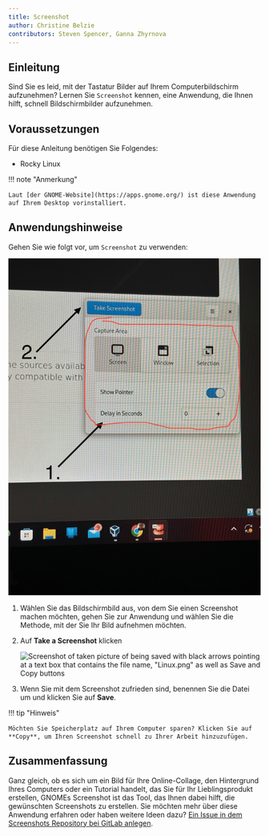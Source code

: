 ```yaml
---
title: Screenshot
author: Christine Belzie
contributors: Steven Spencer, Ganna Zhyrnova
---
```


## Einleitung

Sind Sie es leid, mit der Tastatur Bilder auf Ihrem Computerbildschirm aufzunehmen? Lernen Sie `Screenshot` kennen, eine Anwendung, die Ihnen hilft, schnell Bildschirmbilder aufzunehmen.

## Voraussetzungen

Für diese Anleitung benötigen Sie Folgendes:

- Rocky Linux

!!! note "Anmerkung"

```
Laut [der GNOME-Website](https://apps.gnome.org/) ist diese Anwendung auf Ihrem Desktop vorinstalliert.
```

## Anwendungshinweise

Gehen Sie wie folgt vor, um `Screenshot` zu verwenden:

![Screenshot of image being taken by the application with the options present](images/screenshot-01.png)

1. Wählen Sie das Bildschirmbild aus, von dem Sie einen Screenshot machen möchten, gehen Sie zur Anwendung und wählen Sie die Methode, mit der Sie Ihr Bild aufnehmen möchten.

2. Auf **Take a Screenshot** klicken

    ![Screenshot of taken picture of being saved with black arrows pointing at a text box that contains the file name, "Linux.png" as well as Save and Copy buttons](images/screenshot-02.png)

3. Wenn Sie mit dem Screenshot zufrieden sind, benennen Sie die Datei um und klicken Sie auf **Save**.

!!! tip "Hinweis"

```
Möchten Sie Speicherplatz auf Ihrem Computer sparen? Klicken Sie auf **Copy**, um Ihren Screenshot schnell zu Ihrer Arbeit hinzuzufügen.
```

## Zusammenfassung

Ganz gleich, ob es sich um ein Bild für Ihre Online-Collage, den Hintergrund Ihres Computers oder ein Tutorial handelt, das Sie für Ihr Lieblingsprodukt erstellen, GNOMEs Screenshot ist das Tool, das Ihnen dabei hilft, die gewünschten Screenshots zu erstellen. Sie möchten mehr über diese Anwendung erfahren oder haben weitere Ideen dazu? [Ein Issue in dem Screenshots Repository bei GitLab anlegen](https://gitlab.gnome.org/gnumdk/screenshot/-/issues).
